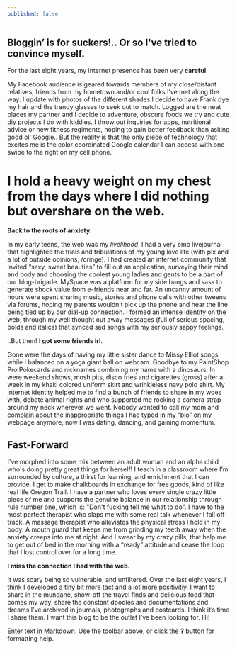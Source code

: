 ```yaml
---
published: false
---
```

## Bloggin’ is for suckers!.. Or so I've tried to convince myself. ##

For the last eight years, my internet presence has been very **careful**. 

My Facebook audience is geared towards members of my close/distant relatives, friends from my hometown and/or cool folks I’ve met along the way. I update with photos of the different shades I decide to have Frank dye my hair and the trendy glasses to seek out to match. Logged are the neat places my partner and I decide to adventure, obscure foods we try and cute diy projects I do with kiddies. I throw out inquiries for apps, nutritional advice or new fitness regiments, hoping to gain better feedback than asking good ol' Google.. But the reality is that the only piece of technology that excites me is the color coordinated Google calendar I can access with one swipe to the right on my cell phone.

# I hold a heavy weight on my chest from the days where I did nothing but overshare on the web. #

**Back to the roots of anxiety.**

In my early teens, the web was my _livelihood_. I had a very emo livejournal that highlighted the trials and tribulations of my young love life (with pix and a lot of outside opinions, /cringe). I had created an internet community that invited “sexy, sweet beauties” to fill out an application, surveying their mind and body and choosing the coolest young ladies and gents to be a part of our blog-brigade. MySpace was a platform for my side bangs and sass to generate shock value from e-friends near and far. An uncanny amount of hours were spent sharing music, stories and phone calls with other tweens via forums, hoping my parents wouldn’t pick up the phone and hear the line being tied up by our dial-up connection. I formed an intense identity on the web; through my well thought out away messages (full of serious spacing, bolds and italics) that synced sad songs with my seriously sappy feelings. 

..But then! **I got some friends irl**.

Gone were the days of having my little sister dance to Missy Elliot songs while I balanced on a yoga giant ball on webcam. Goodbye to my PaintShop Pro Pokecards and nicknames combining my name with a dinosaurs. In were weekend shows, mosh pits, disco fries and cigarettes (gross) after a week in my khaki colored uniform skirt and wrinkleless navy polo shirt. My internet identity helped me to find a bunch of friends to share in my woes with, debate animal rights and who supported me rocking a camera strap around my neck wherever we went. Nobody wanted to call my mom and complain about the inappropriate things I had typed in my “bio” on my webpage anymore, now I was dating, dancing, and gaining momentum.

## Fast-Forward ##

I've morphed into some mix between an adult woman and an alpha child who's doing pretty great things for herself! I teach in a classroom where I’m surrounded by culture, a thirst for learning, and enrichment that I can provide. I get to make chalkboards in exchange for free goods, kind of like real life Oregon Trail. I have a partner who loves every single crazy little piece of me and supports the genuine balance in our relationship through rule number one, which is: "Don't fucking tell me what to do". I have to the most perfect therapist who slaps me with some real talk whenever I fall off track. A massage therapist who alleviates the physical stress I hold in my body. A mouth guard that keeps me from grinding my teeth away when the anxiety creeps into me at night. And I swear by my crazy pills, that help me to get out of bed in the morning with a “ready” attitude and cease the loop that I lost control over for a long time.

**I miss the connection I had with the web.**

It was scary being so vulnerable, and unfiltered. Over the last eight years, I think I developed a tiny bit more tact and a lot more positivitiy. I want to share in the mundane, show-off the travel finds and delicious food that comes my way, share the constant doodles and documentations and dreams I’ve archived in journals, photographs and postcards. I think it’s time I share them. I want this blog to be the outlet I’ve been looking for. Hi!


Enter text in [Markdown](http://daringfireball.net/projects/markdown/). Use the toolbar above, or click the **?** button for formatting help.
